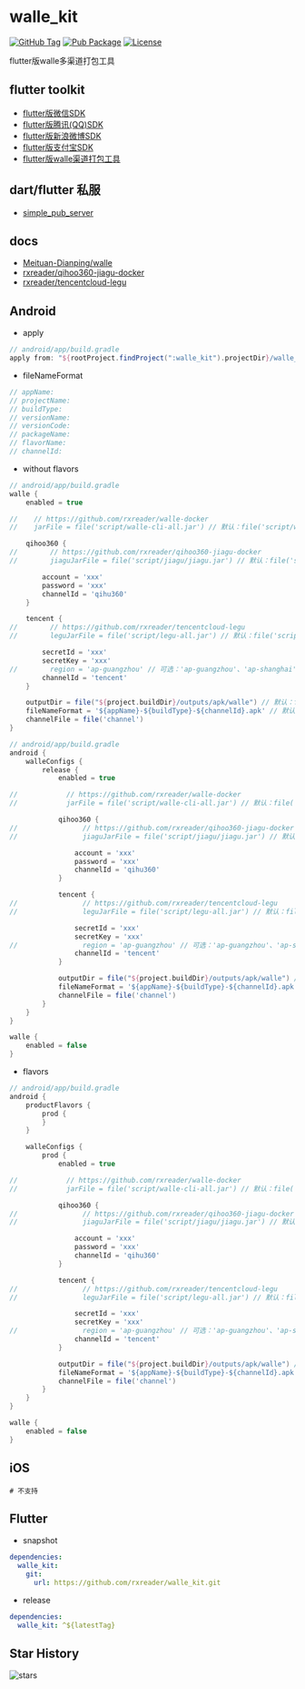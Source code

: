 # walle_kit

[![GitHub Tag](https://img.shields.io/github/tag/rxreader/walle_kit.svg)](https://github.com/rxreader/walle_kit/releases)
[![Pub Package](https://img.shields.io/pub/v/walle_kit.svg)](https://pub.dartlang.org/packages/walle_kit)
[![License](https://img.shields.io/badge/License-Apache%202.0-blue.svg)](https://github.com/rxreader/walle_kit/blob/master/LICENSE)

flutter版walle多渠道打包工具

## flutter toolkit

* [flutter版微信SDK](https://github.com/rxreader/wechat_kit)
* [flutter版腾讯(QQ)SDK](https://github.com/rxreader/tencent_kit)
* [flutter版新浪微博SDK](https://github.com/rxreader/weibo_kit)
* [flutter版支付宝SDK](https://github.com/rxreader/alipay_kit)
* [flutter版walle渠道打包工具](https://github.com/rxreader/walle_kit)

## dart/flutter 私服

* [simple_pub_server](https://github.com/rxreader/simple_pub_server)

## docs

* [Meituan-Dianping/walle](https://github.com/Meituan-Dianping/walle)
* [rxreader/qihoo360-jiagu-docker](https://github.com/rxreader/qihoo360-jiagu-docker)
* [rxreader/tencentcloud-legu](https://github.com/rxreader/tencentcloud-legu)

## Android

* apply

```groovy
// android/app/build.gradle
apply from: "${rootProject.findProject(":walle_kit").projectDir}/walle_kit.gradle"
```

* fileNameFormat

```groovy
// appName: 
// projectName: 
// buildType: 
// versionName: 
// versionCode: 
// packageName: 
// flavorName: 
// channelId: 
```

* without flavors

```groovy
// android/app/build.gradle
walle {
    enabled = true

//    // https://github.com/rxreader/walle-docker
//    jarFile = file('script/walle-cli-all.jar') // 默认：file('script/walle-cli-all.jar')

    qihoo360 {
//        // https://github.com/rxreader/qihoo360-jiagu-docker
//        jiaguJarFile = file('script/jiagu/jiagu.jar') // 默认：file('script/jiagu/jiagu.jar')

        account = 'xxx'
        password = 'xxx'
        channelId = 'qihu360'
    }

    tencent {
//        // https://github.com/rxreader/tencentcloud-legu
//        leguJarFile = file('script/legu-all.jar') // 默认：file('script/legu-all.jar')

        secretId = 'xxx'
        secretKey = 'xxx'
//        region = 'ap-guangzhou' // 可选：'ap-guangzhou'、'ap-shanghai'，默认：'ap-guangzhou'
        channelId = 'tencent'
    }

    outputDir = file("${project.buildDir}/outputs/apk/walle") // 默认：file("${project.buildDir}/outputs/apk/${flavorName}/${buildType}/walle")
    fileNameFormat = '${appName}-${buildType}-${channelId}.apk' // 默认：'${appName}-${buildType}-${channelId}.apk'
    channelFile = file('channel')
}
```

```groovy
// android/app/build.gradle
android {
    walleConfigs {
        release {
            enabled = true

//            // https://github.com/rxreader/walle-docker
//            jarFile = file('script/walle-cli-all.jar') // 默认：file('script/walle-cli-all.jar')

            qihoo360 {
//                // https://github.com/rxreader/qihoo360-jiagu-docker
//                jiaguJarFile = file('script/jiagu/jiagu.jar') // 默认：file('script/jiagu/jiagu.jar')

                account = 'xxx'
                password = 'xxx'
                channelId = 'qihu360'
            }

            tencent {
//                // https://github.com/rxreader/tencentcloud-legu
//                leguJarFile = file('script/legu-all.jar') // 默认：file('script/legu-all.jar')

                secretId = 'xxx'
                secretKey = 'xxx'
//                region = 'ap-guangzhou' // 可选：'ap-guangzhou'、'ap-shanghai'，默认：'ap-guangzhou'
                channelId = 'tencent'
            }

            outputDir = file("${project.buildDir}/outputs/apk/walle") // 默认：file("${project.buildDir}/outputs/apk/${flavorName}/${buildType}/walle")
            fileNameFormat = '${appName}-${buildType}-${channelId}.apk' // 默认：'${appName}-${buildType}-${channelId}.apk'
            channelFile = file('channel')
        }
    }
}

walle {
    enabled = false
}
```

* flavors

```groovy
// android/app/build.gradle
android {
    productFlavors {
        prod {
        }
    }

    walleConfigs {
        prod {
            enabled = true

//            // https://github.com/rxreader/walle-docker
//            jarFile = file('script/walle-cli-all.jar') // 默认：file('script/walle-cli-all.jar')

            qihoo360 {
//                // https://github.com/rxreader/qihoo360-jiagu-docker
//                jiaguJarFile = file('script/jiagu/jiagu.jar') // 默认：file('script/jiagu/jiagu.jar')

                account = 'xxx'
                password = 'xxx'
                channelId = 'qihu360'
            }

            tencent {
//                // https://github.com/rxreader/tencentcloud-legu
//                leguJarFile = file('script/legu-all.jar') // 默认：file('script/legu-all.jar')

                secretId = 'xxx'
                secretKey = 'xxx'
//                region = 'ap-guangzhou' // 可选：'ap-guangzhou'、'ap-shanghai'，默认：'ap-guangzhou'
                channelId = 'tencent'
            }

            outputDir = file("${project.buildDir}/outputs/apk/walle") // 默认：file("${project.buildDir}/outputs/apk/${flavorName}/${buildType}/walle")
            fileNameFormat = '${appName}-${buildType}-${channelId}.apk' // 默认：'${appName}-${buildType}-${channelId}.apk'
            channelFile = file('channel')
        }
    }
}

walle {
    enabled = false
}
```

## iOS

```
# 不支持
```

## Flutter

* snapshot

```yaml
dependencies:
  walle_kit:
    git:
      url: https://github.com/rxreader/walle_kit.git
```

* release

```yaml
dependencies:
  walle_kit: ^${latestTag}
```

## Star History

![stars](https://starchart.cc/rxreader/walle_kit.svg)

